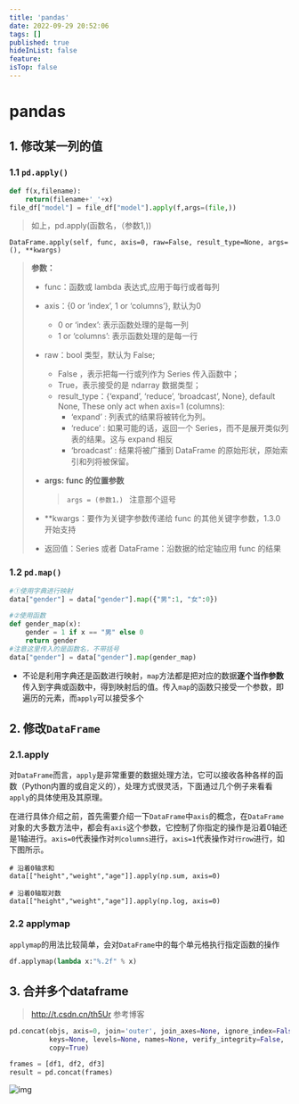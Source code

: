 ```yaml
---
title: 'pandas'
date: 2022-09-29 20:52:06
tags: []
published: true
hideInList: false
feature: 
isTop: false
---
```

# pandas

## 1. 修改某一列的值

### 1.1 `pd.apply()`

```python
def f(x,filename):
    return(filename+'_'+x)
file_df["model"] = file_df["model"].apply(f,args=(file,))
```

> 如上，pd.apply(函数名，（参数1,))

```
DataFrame.apply(self, func, axis=0, raw=False, result_type=None, args=(), **kwargs)
```

> **参数：**
>
> - func：函数或 lambda 表达式,应用于每行或者每列
>
> - axis：{0 or ‘index’, 1 or ‘columns’}, 默认为0
>
>   - 0 or ‘index’: 表示函数处理的是每一列
>   - 1 or ‘columns’: 表示函数处理的是每一行
>
> - raw：bool 类型，默认为 False;
>
>   - False ，表示把每一行或列作为 Series 传入函数中；
>   - True，表示接受的是 ndarray 数据类型；
>   - result_type：{‘expand’, ‘reduce’, ‘broadcast’, None}, default None, These only act when axis=1 (columns):
>     - ‘expand’ : 列表式的结果将被转化为列。
>     - ‘reduce’ : 如果可能的话，返回一个 Series，而不是展开类似列表的结果。这与 expand 相反
>     - ‘broadcast’ : 结果将被广播到 DataFrame 的原始形状，原始索引和列将被保留。
>
> - **args: func 的位置参数**
>
>   > `args = (参数1，) ` 注意那个逗号
>
> - **kwargs：要作为关键字参数传递给 func 的其他关键字参数，1.3.0 开始支持
>
> - 返回值：Series 或者 DataFrame：沿数据的给定轴应用 func 的结果

### 1.2 `pd.map()`

```python
#①使用字典进行映射
data["gender"] = data["gender"].map({"男":1, "女":0})
​
#②使用函数
def gender_map(x):
    gender = 1 if x == "男" else 0
    return gender
#注意这里传入的是函数名，不带括号
data["gender"] = data["gender"].map(gender_map)
```

- 不论是利用字典还是函数进行映射，`map`方法都是把对应的数据**逐个当作参数**传入到字典或函数中，得到映射后的值。传入`map`的函数只接受一个参数，即遍历的元素，而`apply`可以接受多个

## 2. 修改`DataFrame` 

### 2.1.apply

对`DataFrame`而言，`apply`是非常重要的数据处理方法，它可以接收各种各样的函数（Python内置的或自定义的），处理方式很灵活，下面通过几个例子来看看`apply`的具体使用及其原理。

在进行具体介绍之前，首先需要介绍一下`DataFrame`中`axis`的概念，在`DataFrame`对象的大多数方法中，都会有`axis`这个参数，它控制了你指定的操作是沿着0轴还是1轴进行。`axis=0`代表操作对`列columns`进行，`axis=1`代表操作对`行row`进行，如下图所示。

```
# 沿着0轴求和
data[["height","weight","age"]].apply(np.sum, axis=0)
​
# 沿着0轴取对数
data[["height","weight","age"]].apply(np.log, axis=0)
```

### 2.2 applymap

`applymap`的用法比较简单，会对`DataFrame`中的每个单元格执行指定函数的操作

```python
df.applymap(lambda x:"%.2f" % x)
```

## 3. 合并多个dataframe

> http://t.csdn.cn/th5Ur 参考博客

```python
pd.concat(objs, axis=0, join='outer', join_axes=None, ignore_index=False,
          keys=None, levels=None, names=None, verify_integrity=False,
          copy=True)
```

```python
frames = [df1, df2, df3]
result = pd.concat(frames)
```

![img](https://img-blog.csdn.net/20170113165333543?watermark/2/text/aHR0cDovL2Jsb2cuY3Nkbi5uZXQvbWlsdG9uMjAxNw==/font/5a6L5L2T/fontsize/400/fill/I0JBQkFCMA==/dissolve/70/gravity/Center)